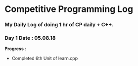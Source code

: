# Competitive Programming Log

### My Daily Log of doing 1 hr of CP daily + C++.

### Day 1  Date : 05.08.18
__Progress__ :
* Completed 6th Unit of learn.cpp
